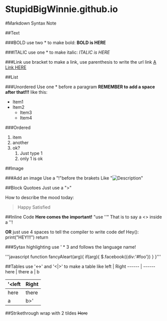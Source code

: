 # StupidBigWinnie.github.io
#Markdown Syntax Note

##Text

###BOLD
use two * to make bold:
**BOLD is HERE**

###ITALIC
use one * to make italic:
*ITALIC is HERE*

###Link
use bracket to make a link, use parenthesis to write the url link
[A Link HERE](www.bing.com)

##List

###Unordered
Use one * before a paragram
**REMEMBER to add a space after that!!!**
like this:
* Item1
* Item2
	* Item3
	* Item4

###Ordered
1. item
1. another
1. ok?
	1. Just type 1
	1. only 1 is ok

##Image

###Add an image
Use a "!"before the brakets
Like "![Description](url)"

##Block Quotoes
Just use a ">"

How to describe the mood today:
>Happy
>Satisfied

##Inline Code
**Here comes the important!**
"use '<addr>'"
That is to say
a <> inside a ''!

**OR**
just use 4 spaces to tell the compiler to write code
	def Hey():
		print("HEY!!!")
		return


###Sytax highlighting
use ' * 3 and follows the language name!

'''javascript
function fancyAleart(arg){
	if(arg){
	$.facebook({div:'#foo'})
}
}'''



##Tables
use '<->' and '<|>' to make a table like
left | Right
------ | ------
here | there
a | b

'<left | Right
------ | ------
here | there
a | b>'

##Strikethrough
wrap with 2 tildes
~~Here~~
~~~~hey~~~~
